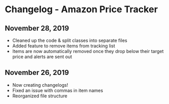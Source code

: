# Changelog - Amazon Price Tracker
## November 28, 2019
* Cleaned up the code & split classes into separate files
* Added feature to remove items from tracking list
* Items are now automatically removed once they drop below their target price and alerts are sent out
## November 26, 2019
* Now creating changelogs!
* Fixed an issue with commas in item names
* Reorganized file structure
